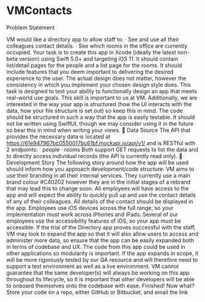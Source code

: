 # VMContacts


Problem Statement


VM would like a directory app to allow staff to:
· See and use all their colleagues contact details.
· See which rooms in the office are currently occupied.
Your task is to create this app in Xcode (ideally the latest non-beta version) using Swift 5.0+ and targeting iOS 11. It should contain list/detail pages for the people and a list page for the rooms. It should include features that you deem important to delivering the desired experience to the user.
The actual design does not matter, however the consistency in which you implement your chosen design style does.
This task is designed to test your ability to functionally design an app that meets real-world use goals. This skill is important to us at VM.
Additionally, we are interested in the way your app is structured (how the UI interacts with the data, how your file structure is set out) so keep this in mind.
The code should be structured in such a way that the app is easily testable.
It should not be written using SwiftUI, though we may consider using it in the future so bear this in mind when writing your views.
🔌 Data Source The API that provides the necessary data is located at https://61e947967bc0550017bc61bf.mockapi.io/api/v1/ and is RESTful with 2 endpoints:
· people
· rooms
Both support GET requests to list the data and to directly access individual records (the API is currently read only).
📖 Development Story
The following story around how the app will be used should inform how you approach development/code structure:
VM aims to use their branding in all their internal services. They currently use a main brand colour #C40202 however they are in the initial stages of a rebrand that may lead this to change soon.
All employees will have access to the app and will expect the ability to quickly pull up and use the contact details of any of their colleagues. All details of the contact should be displayed in the app. Employees use iOS devices across the full range, so your implementation must work across iPhones and iPads. Several of our employees use the accessibility features of iOS, so your app must be accessible.
If the trial of the Directory app proves successful with the staff, VM may look to expand the app so that it will also allow users to access and administer more data, so ensure that the app can be easily expanded both in terms of codebase and UX. The code from this app could be used in other applications so modularity is important. If the app expands in scope, it will be more rigorously tested by our QA resource and will therefore need to support a test environment as well as a live environment.
VM cannot guarantee that the same developer(s) will always be working on this app throughout its lifecycle, so it is important that other developers will be able to onboard themselves onto the codebase with ease.
Finished! Now what?
Store your code on a repo, either GitHub or Bitbucket, and email the link
